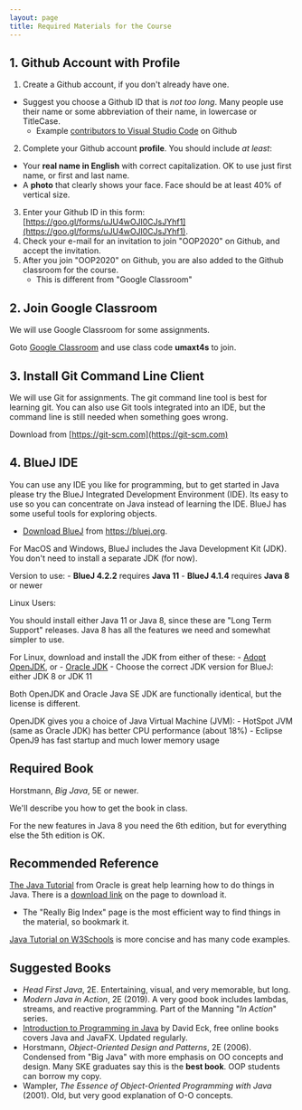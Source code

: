 ```yaml
---
layout: page
title: Required Materials for the Course
---
```


## 1. Github Account with Profile

1. Create a Github account, if you don't already have one.  
  * Suggest you choose a Github ID that is *not too long*. Many people use their name or some abbreviation of their name, in lowercase or TitleCase.
      - Example [contributors to Visual Studio Code](https://github.com/microsoft/vscode/graphs/contributors) on Github 
2. Complete your Github account **profile**.  You should include *at least*:
  * Your **real name in English** with correct capitalization. OK to use just first name, or first and last name.
  * A **photo** that clearly shows your face. Face should be at least 40% of vertical size.
3. Enter your Github ID in this form: 
[https://goo.gl/forms/uJU4wOJl0CJsJYhf1](https://goo.gl/forms/uJU4wOJl0CJsJYhf1).    
4. Check your e-mail for an invitation to join "OOP2020" on Github, and accept the invitation.
5. After you join "OOP2020" on Github, you are also added to the Github classroom for the course.
    * This is different from "Google Classroom"

## 2. Join Google Classroom

We will use Google Classroom for some assignments. 

Goto [Google Classroom](https://classroom.google.com) and use class code **umaxt4s** to join.

## 3. Install Git Command Line Client

We will use Git for assignments.  The git command line tool is best for
learning git.
You can also use Git tools integrated into an IDE, but the command line is still needed when something goes wrong. 

Download from [https://git-scm.com](https://git-scm.com)

## 4. BlueJ IDE

You can use any IDE you like for programming, but to get started in Java please try the BlueJ Integrated Development Environment (IDE).  Its easy to use so you can concentrate on Java instead of learning the IDE. BlueJ has some useful tools for exploring objects.

* [Download BlueJ](https://bluej.org) from https://bluej.org.

For MacOS and Windows, BlueJ includes the Java Development Kit (JDK).  You don't need to install a separate JDK (for now).

Version to use:
    - **BlueJ 4.2.2** requires **Java 11**
    - **BlueJ 4.1.4** requires **Java 8** or newer

Linux Users:

You should install either Java 11 or Java 8, since these are "Long Term Support"
releases.  Java 8 has all the features we need and somewhat simpler to use.

For Linux, download and install the JDK from either of these:
    - [Adopt OpenJDK](https://adoptopenjdk.net), or
    - [Oracle JDK](https://www.oracle.com/technetwork/java/javase/downloads/index.html)
    - Choose the correct JDK version for BlueJ: either JDK 8 or JDK 11 

Both OpenJDK and Oracle Java SE JDK are functionally identical, but the license is different.    

OpenJDK gives you a choice of Java Virtual Machine (JVM):
    - HotSpot JVM (same as Oracle JDK) has better CPU performance (about 18%)
    - Eclipse OpenJ9 has fast startup and much lower memory usage

## Required Book

Horstmann, *Big Java*, 5E or newer.  

We'll describe you how to get the book in class.

For the new features in Java 8 you need the 6th edition, but for everything else the 5th edition is OK.

## Recommended Reference

[The Java Tutorial](https://docs.oracle.com/javase/tutorial/) from Oracle is great help learning how to do things in Java. There is a [download link](http://www.oracle.com/technetwork/java/javase/java-tutorial-downloads-2005894.html) on the page to download it.  
  * The "Really Big Index" page is the most efficient way to find things in the material, so bookmark it.

[Java Tutorial on W3Schools](https://www.w3schools.com/JAVA/default.asp) is more concise and has many code examples.

## Suggested Books

* *Head First Java*, 2E. Entertaining, visual, and very memorable, but long.
* *Modern Java in Action*, 2E (2019). A very good book includes lambdas, streams, and reactive programming.  Part of the Manning "*In Action*" series.
* [Introduction to Programming in Java][eck-java] by David Eck, free online books covers Java and JavaFX. Updated regularly.
* Horstmann, *Object-Oriented Design and Patterns*, 2E (2006). Condensed from "Big Java" with more emphasis on OO concepts and design.  Many SKE graduates say this is the **best book**.  OOP students can borrow my copy.
* Wampler, *The Essence of Object-Oriented Programming with Java* (2001). Old, but very good explanation of O-O concepts.

[eck-java]: http://math.hws.edu/javanotes/
